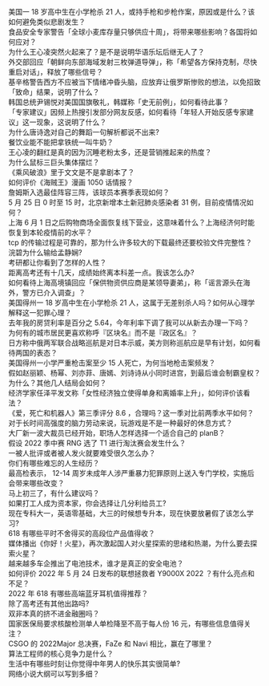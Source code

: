 美国一 18 岁高中生在小学枪杀 21 人，或持手枪和步枪作案，原因或是什么？该如何避免类似悲剧发生？  
食品安全专家警告「全球小麦库存量只够供应十周」，将带来哪些影响？各国将如何应对？  
为什么王心凌突然火起来了？是不是说明华语乐坛后继无人了？  
外交部回应「朝鲜向东部海域发射三枚弹道导弹」，称「希望各方保持克制，尽快重启对话」，释放了哪些信号？  
基辛格警告西方不应被当下情绪冲昏头脑，应放弃让俄罗斯惨败的想法，以免招致「致命」结果，说明了什么？  
韩国总统尹锡悦对美国国旗敬礼，韩媒称「史无前例」，如何看待此事？  
「专家建议」因频上热搜引发部分网友反感，如何看待「年轻人开始反感专家建议」这一现象，这说明了什么？  
为什么唐诗逸对自己的舞蹈一句解析都说不出来?  
餐饮业能不能把拿铁统一叫牛奶？  
王心凌的翻红是真的因为沉睡老粉太多，还是营销推起来的热度？  
为什么鼠标三巨头集体摆烂？  
《乘风破浪》里于文文是不是拿剧本了？  
如何评价《海贼王》漫画 1050 话情报？  
詹姆斯入选最佳阵容三阵，该球员本赛季表现如何？  
5 月 25 日 0 时至 15 时，北京新增本土新冠肺炎感染者 31 例，目前疫情情况如何？  
上海 6 月 1 日之后购物商场全面恢复线下营业，这意味着什么？上海经济何时能恢复到本轮疫情前的水平？  
tcp 的传输过程是可靠的，那为什么许多较大的下载最终还要校验文件完整性？  
浣碧为什么输给孟静娴?  
考研都让你看到了怎样的人性？  
距离高考还有十几天，成绩始终离本科差一点。我该怎么办?  
如何看待上海高境镇回应「保供物资供应商是某领导妻弟」，称「谣言源头在海外，警方已介入调查」？  
美国得州一 18 岁高中生在小学枪杀 21 人，这属于无差别杀人吗？如何从心理学解释这一犯罪心理？  
去年我的房贷利率是百分之 5.64，今年利率下调了我可以从新去办理一下吗？  
为何有的城市居民更喜欢称呼『区块名』而不是『政区名』？  
日方称中俄两军联合战略巡航是对日本示威，美方则称巡航应是早有计划，如何看待两国的表态？  
美国得州一小学严重枪击案至少 15 人死亡，为何当地枪击案频发？  
假如赵丽颖、杨幂、刘亦菲、唐嫣、刘诗诗从小同时进宫，到最后谁会制霸皇权？为什么？其他几人结局会如何？  
经济学家任泽平发文称「女性经济独立使得单身和离婚率上升」，如何评价该看法？  
《爱，死亡和机器人》第三季评分 8.6 ，合理吗？这一季对比前两季水平如何？  
对于长时间高强度的脑力劳动来说，玩游戏是不是一种最好的休息方式？  
大厂新一波大裁员已经开始，职场人怎样选择一个适合自己的 planB？  
假设 2022 季中赛 RNG 选了 T1 进行淘汰赛会发生什么？  
一被人批评或者被人发火就要难受很久怎么办？  
你们有哪些难忘的人生经历？  
最高检表示， 12-14 周岁未成年人涉严重暴力犯罪原则上送入专门学校，实施后会带来哪些改变？  
马上初三了，有什么建议吗？  
如果打工人成为资本家，你会选择让几分利给员工?  
现在专科大一，英语零基础，大三的时候想专升本，现在快要放暑假了该怎么学习?  
618 有哪些平时不舍得买的高段位产品值得收？  
媒体播出《你好！火星》，再次激起国人对火星探索的思绪和热潮，为什么要去探索火星？  
越来越多车企推出了电池技术，谁才是真正的安全电池？  
如何评价 2022 年 5 月 24 日发布的联想拯救者 Y9000X 2022 ？有什么亮点和不足？  
2022 年 618 有哪些高端蓝牙耳机值得推荐？  
除了高考还有其他出路吗?  
双非本真的挤不进金融圈吗？  
国家医保局要求核酸检测单人单检降至不高于每人份 16 元，有哪些信息值得关注？  
CSGO 的 2022Major 总决赛，FaZe 和 Navi 相比，赢在了哪里？  
算法工程师的核心竞争力是什么？  
生活中有哪些时刻让你觉得中年男人的快乐其实很简单?  
网络小说大纲可以写到多细？  
